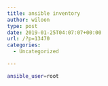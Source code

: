 ```yaml
---
title: ansible inventory
author: wiloon
type: post
date: 2019-01-25T04:07:07+00:00
url: /?p=13470
categories:
  - Uncategorized

---
```

```bash
ansible_user=root
```